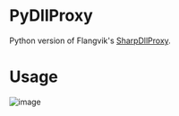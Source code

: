 # PyDllProxy

Python version of Flangvik's [SharpDllProxy](https://github.com/Flangvik/SharpDllProxy). 

# Usage
![image](https://github.com/user-attachments/assets/eb06a447-dda7-44f8-bff3-4161e4ed91a9)


